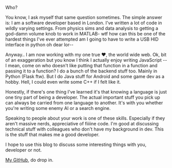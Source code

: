 Who?

You know, I ask myself that same question sometimes. The simple answer is: I am a software developer based in London. I've written a lot of code in wildly varying settings. From physics sims and data analysis to getting a god-damn volume knob to work in MATLAB- wtf how can this be one of the hardest things I've ever attempted am I going to have to write a USB HID interface in python oh dear lor--

Anyway.. I am now working with my one true ❤, the world wide web. Ok, bit of an exaggeration but you know I think I actually enjoy writing JavaScript -- I mean, come on who doesn't like putting that function in a function and passing it to a function? I do a bunch of the backend stuff too. Mainly in Python (Flask ftw). But I do Java stuff for Android and some game dev as a hobby. Hell, I could even write some C++ if I felt like it.

Honestly, if there's one thing I've learned it's that knowing a language is just one tiny part of being a developer. The actual important stuff you pick up can always be carried from one language to another. It's with you whether you're writing some enemy AI or a search engine.

 Speaking to people about your work is one of these skills. Especially if they aren't massive nerds, appreciative of fiiiine code. I'm good at discussing technical stuff with colleagues who don't have my background in dev. This is the stuff that makes me a good developer.

I hope to use this blog to discuss some interesting things with you, developer or not.

[My GitHub](https://github.com/vixus0), do drop in.
